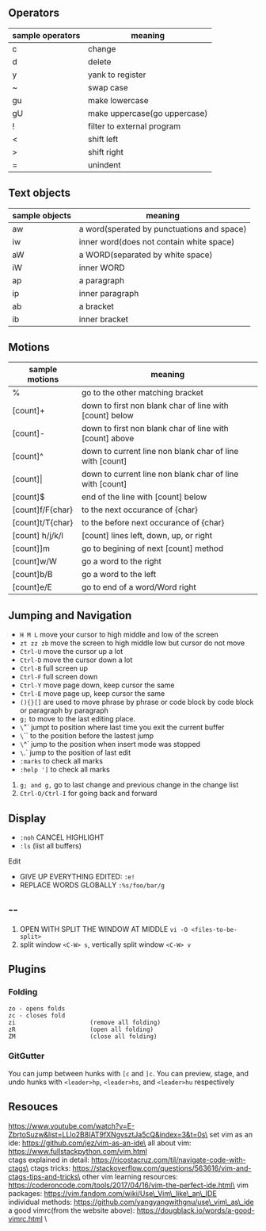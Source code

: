 

## Operators
sample operators | meaning
--- | ---
c | change
d | delete
y | yank to register
~ | swap case
gu | make lowercase
gU | make uppercase(go uppercase)
! | filter to external program
< | shift left
> | shift right
= | unindent

## Text objects
sample objects | meaning
--- | ---
aw | a word(sperated by punctuations and space)
iw | inner word(does not contain white space)
aW | a WORD(separated by white space)
iW | inner WORD
ap | a paragraph
ip | inner paragraph
ab | a bracket
ib | inner bracket


## Motions
sample motions | meaning
--- | ---
% | go to the other matching bracket
[count]+ | down to first non blank char of line with [count] below
[count]- | down to first non blank char of line with [count] above
[count]^ | down to current line non blank char of line with [count]
[count]\| | down to current line non blank char of line with [count]
[count]$ | end of the line with [count] below
[count]f/F{char} | to the next occurance of {char}
[count]t/T{char} | to the before next occurance of {char}
[count] h/j/k/l  | [count] lines left, down, up, or right
[count]]m | go to begining of next [count] method
[count]w/W | go a word to the right
[count]b/B | go a word to the left
[count]e/E | go to end of a word/Word right

## Jumping and Navigation
- `H M L` move your cursor to high middle and low of the screen
- `zt zz zb` move the screen to high middle low but cursor do not move
- `Ctrl-U` move the cursor up a lot
- `Ctrl-D` move the cursor down a lot
- `Ctrl-B` full screen  up
- `Ctrl-F` full screen down  
- `Ctrl-Y` move page down, keep cursor the same
- `Ctrl-E` move page up, keep cursor the same
- `(){}[]` are used to move phrase by phrase or code block by code block or paragraph by paragraph 
- `g;` to move to the last editing place.
- `\`"` jumpt to position where last time you exit the current buffer
- `\`\`` to the position before the lastest jump
- `\`^` jump to the position when insert mode was stopped
- `\`.` jump to the position of last edit
- `:marks` to check all marks
- `:help ']` to check all marks
1. `g; and g,` go to last change and previous change in the change list
1. `Ctrl-O/Ctrl-I` for going back and forward

## Display
- `:noh` CANCEL HIGHLIGHT
- `:ls` (list all buffers)

Edit
- GIVE UP EVERYTHING EDITED: `:e!`
- REPLACE WORDS GLOBALLY `:%s/foo/bar/g`

## --
1. OPEN WITH SPLIT THE WINDOW AT MIDDLE `vi -O <files-to-be-split>`
1. split window `<C-W> s`, vertically split window `<C-W> v`

## Plugins
### Folding
```
zo - opens folds
zc - closes fold
zi                     (remove all folding)
zR                     (open all folding)
ZM                     (close all folding)
```

### GitGutter
You can jump between hunks with `[c` and `]c`. You can preview, stage, and undo hunks with `<leader>hp`, `<leader>hs`, and `<leader>hu` respectively

## Resouces
https://www.youtube.com/watch?v=E-ZbrtoSuzw&list=LLlo2B8IAT9fXNgvsztJa5cQ&index=3&t=0s\
set vim as an ide: https://github.com/jez/vim-as-an-ide\
all about vim: https://www.fullstackpython.com/vim.html \
ctags explained in detail: https://ricostacruz.com/til/navigate-code-with-ctags\
ctags tricks: https://stackoverflow.com/questions/563616/vim-and-ctags-tips-and-tricks\
other vim learning resources:\
https://coderoncode.com/tools/2017/04/16/vim-the-perfect-ide.html\
vim packages: https://vim.fandom.com/wiki/Use\_Vim\_like\_an\_IDE \
individual methods: https://github.com/yangyangwithgnu/use\_vim\_as\_ide \
a good vimrc(from the website above): https://dougblack.io/words/a-good-vimrc.html \

